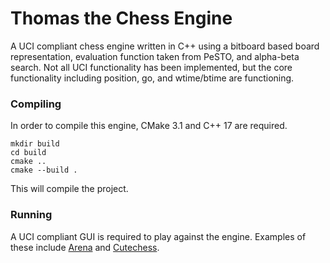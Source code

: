 
# Thomas the Chess Engine
A UCI compliant chess engine written in C++ using a bitboard based board representation, evaluation function taken from PeSTO, and alpha-beta search.
Not all UCI functionality has been implemented, but the core functionality including position, go, and wtime/btime are functioning.

### Compiling
In order to compile this engine, CMake 3.1 and C++ 17 are required.
```
mkdir build
cd build
cmake ..
cmake --build .
```
This will compile the project.

### Running
A UCI compliant GUI is required to play against the engine. Examples of these include [Arena](http://www.playwitharena.de/) and [Cutechess](https://cutechess.com/).  

